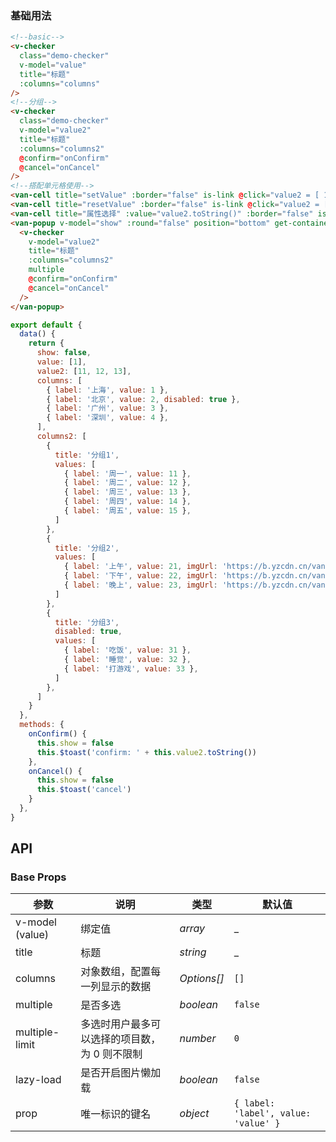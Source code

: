 ### 基础用法

```html
<!--basic-->
<v-checker
  class="demo-checker"
  v-model="value"
  title="标题"
  :columns="columns"
/>
<!--分组-->
<v-checker
  class="demo-checker"
  v-model="value2"
  title="标题"
  :columns="columns2"
  @confirm="onConfirm"
  @cancel="onCancel"
/>
<!--搭配单元格使用-->
<van-cell title="setValue" :border="false" is-link @click="value2 = [ 11, 12, 13, 14, 15 ]"/>
<van-cell title="resetValue" :border="false" is-link @click="value2 = []"/>
<van-cell title="属性选择" :value="value2.toString()" :border="false" is-link @click="show = true"/>
<van-popup v-model="show" :round="false" position="bottom" get-container="body" safe-area-inset-bottom>
  <v-checker
    v-model="value2"
    title="标题"
    :columns="columns2"
    multiple
    @confirm="onConfirm"
    @cancel="onCancel"
  />
</van-popup>
```

```js
export default {
  data() {
    return {
      show: false,
      value: [1],
      value2: [11, 12, 13],
      columns: [
        { label: '上海', value: 1 },
        { label: '北京', value: 2, disabled: true },
        { label: '广州', value: 3 },
        { label: '深圳', value: 4 },
      ],
      columns2: [
        {
          title: '分组1',
          values: [
            { label: '周一', value: 11 },
            { label: '周二', value: 12 },
            { label: '周三', value: 13 },
            { label: '周四', value: 14 },
            { label: '周五', value: 15 },
          ]
        },
        {
          title: '分组2',
          values: [
            { label: '上午', value: 21, imgUrl: 'https://b.yzcdn.cn/vant/sku/shoes-1.png' },
            { label: '下午', value: 22, imgUrl: 'https://b.yzcdn.cn/vant/sku/shoes-2.png' },
            { label: '晚上', value: 23, imgUrl: 'https://b.yzcdn.cn/vant/sku/shoes-3.png' },
          ]
        },
        {
          title: '分组3',
          disabled: true,
          values: [
            { label: '吃饭', value: 31 },
            { label: '睡觉', value: 32 },
            { label: '打游戏', value: 33 },
          ]
        },
      ]
    }
  },
  methods: {
    onConfirm() {
      this.show = false
      this.$toast('confirm: ' + this.value2.toString())
    },
    onCancel() {
      this.show = false
      this.$toast('cancel')
    }
  },
}
```

## API

### Base Props

| 参数   | 说明           | 类型      | 默认值 |
| ------ | -------------- | --------- | ------ |
| v-model (value) | 绑定值 | _array_  | _    |
| title | 标题 | _string_  | _    |
| columns | 对象数组，配置每一列显示的数据 | _Options[]_  | `[]`    |
| multiple | 是否多选 | _boolean_  | `false`  |
| multiple-limit | 多选时用户最多可以选择的项目数，为 0 则不限制 | _number_  | `0`    |
| lazy-load | 是否开启图片懒加载 | _boolean_  | `false`  |
| prop | 唯一标识的键名 | _object_  | `{ label: 'label', value: 'value' }`    |
